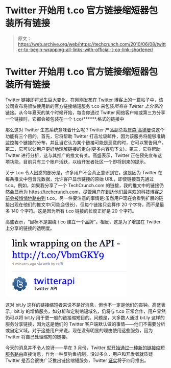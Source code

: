 # Twitter 开始用 t.co 官方链接缩短器包装所有链接

> 原文：<https://web.archive.org/web/https://techcrunch.com/2010/06/08/twitter-to-begin-wrapping-all-links-with-official-t-co-link-shortener/>

# Twitter 开始用 t.co 官方链接缩短器包装所有链接

Twitter 链接即将发生巨大变化。在刚刚[发布在 Twitter 博客](https://web.archive.org/web/20230306174620/http://blog.twitter.com/2010/06/links-and-twitter-length-shouldnt.html)上的一篇帖子中，该公司宣布将很快使用新的官方链接缩短服务 t.co 来包装*所有在 Twitter 上分享的*链接。从今年夏天的某个时候开始，每当你通过 Twitter 网络客户端或第三方分享一个链接时，它都会被包装在一个 t.co/******.格式的链接中

那么这对 Twitter 生态系统意味着什么呢？Twitter 产品副总裁[詹森·高德曼](https://web.archive.org/web/20230306174620/http://www.crunchbase.com/person/jason-goldman)说这个功能有三个目的。首先，它将帮助 Twitter 打击垃圾邮件，因为该服务将能够准确监控每个链接的分布，并且当它认为某个链接可能是恶意的时，它可以警告用户。第二，它可以让用户更好地理解链接的走向(更多内容见下文)。第三，它将帮助 Twitter 进行分析，这与其推广的推文有关。高盛表示，Twitter 正在预先宣布这项功能，目前只有三个账户活跃，以给开发者社区一个即将到来的提示。

关于 t.co 令人困惑的部分是，许多用户不会真正意识到它。这是因为 Twitter 在每条推文中包含元数据，允许客户显示链接的原始 URL，即使链接首先通过 t.co。例如，如果我分享了一个 TechCrunch.com 的链接，我的推文中的链接仍然会显示为 https://techcrunch.com，尽管用户在到达他们最喜欢的科技博客之前会被悄悄地路由到 t.co。另一件要注意的事情是:虽然用户现在会看到扩展的链接出现在他们的推文中(可能会很长)，但每个链接只会算作 20 个字符，而不是最多 140 个字符。这是因为所有 t.co 链接的长度正好是 20 个字符。

高盛表示，“目标不是围绕 t.co 建立一个品牌”。相反，这是为了增加在 Twitter 上分享的链接的透明度。

![](img/f448ab8ddc89a5c33bf445c605b2d21a.png)

这对 bit.ly 这样的链接缩短者来说不是好消息，但也不一定是他们的丧钟。高盛表示，bit.ly 的增值服务，如分析和定制缩短域名，仍将与 t.co 正常合作，用户显然仍可以将 bit.ly 用于更一般的链接缩短目的。问题是，大多数人通过 bit.ly 这样的服务分享链接，因为这是他们的 Twitter 客户端默认做的事情——他们不需要分析或自定义域。对于这些用户来说，现在没有明显的理由使用这些服务，因为 Twitter 将自己处理缩短的链接。

今天的消息并不令人惊讶——早在 3 月份，Twitter [就开始通过一种新的链接缩短服务路由](https://web.archive.org/web/20230306174620/https://techcrunch.com/2010/03/09/twitter-phishing/)直接消息，作为一种反钓鱼机制。没过多久，用户和开发者就质疑 Twitter 是否会很快广泛推出链接缩短服务，Twitter [证实](https://web.archive.org/web/20230306174620/https://techcrunch.com/2010/04/14/twitter-confirms-it-will-launch-its-own-link-shortener/)将于四月推出。